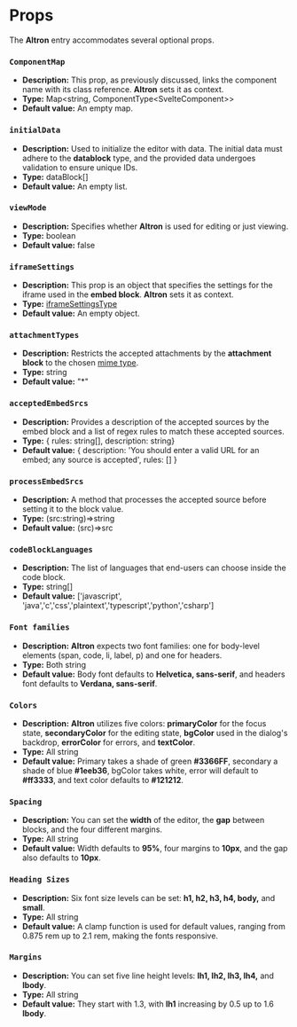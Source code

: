 # Props

The **Altron** entry accommodates several optional props.

### `ComponentMap`

- **Description:** This prop, as previously discussed, links the component name with its class reference. **Altron** sets it as context.
- **Type:** Map<string, ComponentType<SvelteComponent\>\>
- **Default value:** An empty map.

### `initialData` 

- **Description:** Used to initialize the editor with data. The initial data must adhere to the **datablock** type, and the provided data undergoes validation to ensure unique IDs.
- **Type:** dataBlock[]
- **Default value:** An empty list.

### `viewMode` 

- **Description:** Specifies whether **Altron** is used for editing or just viewing.
- **Type:** boolean
- **Default value:** false

### `iframeSettings` 

- **Description:** This prop is an object that specifies the settings for the iframe used in the **embed block**. **Altron** sets it as context.
- **Type:** [iframeSettingsType](/docs/Usage/Types/#IframeSettings)
- **Default value:** An empty object.

### `attachmentTypes` 

- **Description:** Restricts the accepted attachments by the **attachment block** to the chosen [mime type](https://developer.mozilla.org/en-US/docs/Web/HTTP/Basics_of_HTTP/MIME_types).
- **Type:** string
- **Default value:** "\*"

### `acceptedEmbedSrcs` 

- **Description:** Provides a description of the accepted sources by the embed block and a list of regex rules to match these accepted sources.
- **Type:** { rules: string[], description: string}
- **Default value:** { 
    description: 'You should enter a valid URL for an embed; any source is accepted',
    rules: [] }

### `processEmbedSrcs`

- **Description:** A method that processes the accepted source before setting it to the block value.
- **Type:** (src:string)=>string
- **Default value:** (src)=>src

### `codeBlockLanguages`  

- **Description:** The list of languages that end-users can choose inside the code block.
- **Type:** string[]
- **Default value:** ['javascript', 'java','c','css','plaintext','typescript','python','csharp']

### `Font families`

- **Description:** **Altron** expects two font families: one for body-level elements (span, code, li, label, p) and one for headers.
- **Type:** Both string
- **Default value:** Body font defaults to **Helvetica, sans-serif**, and headers font defaults to **Verdana, sans-serif**.

### `Colors` 

- **Description:** **Altron** utilizes five colors: **primaryColor** for the focus state, **secondaryColor** for the editing state, **bgColor** used in the dialog's backdrop, **errorColor** for errors, and  **textColor**.
- **Type:** All string
- **Default value:** Primary takes a shade of green **#3366FF**, secondary a shade of blue **#1eeb36**, bgColor takes white, error will default to **#ff3333**, and text color defaults to **#121212**.

### `Spacing`

- **Description:** You can set the **width** of the editor, the **gap** between blocks, and the four different margins.
- **Type:** All string
- **Default value:** Width defaults to **95%**, four margins to **10px**, and the gap also defaults to **10px**.

### `Heading Sizes` 

- **Description:** Six font size levels can be set: **h1, h2, h3, h4, body,** and **small**. 
- **Type:** All string
- **Default value:** A clamp function is used for default values, ranging from 0.875 rem up to 2.1 rem, making the fonts responsive.

### `Margins` 

- **Description:** You can set five line height levels: **lh1, lh2, lh3, lh4,** and **lbody**. 
- **Type:** All string
- **Default value:** They start with 1.3, with **lh1** increasing by 0.5 up to 1.6 **lbody**.